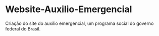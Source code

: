 # Website-Auxilio-Emergencial
Criação do site do auxílio emergencial, um programa social do governo federal do Brasil.
